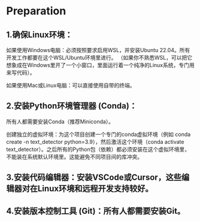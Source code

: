 # Preparation
## 1.确保Linux环境：

如果使用Windows电脑：必须按照要求启用WSL，并安装Ubuntu 22.04。所有开发工作都要在这个WSL/Ubuntu环境里进行。 （如果你不熟悉WSL，可以把它想象成在Windows里开了一个小窗口，里面运行着一个纯净的Linux系统，专门用来写代码）。

如果使用Mac或Linux电脑：可以直接使用自带的终端。

## 2.安装Python环境管理器 (Conda)：

所有人都需要安装Conda（推荐Miniconda）。

创建独立的虚拟环境：为这个项目创建一个专门的conda虚拟环境（例如 conda create -n text_detector python=3.9），然后激活这个环境（conda activate text_detector）。之后所有的Python包（依赖）都必须安装在这个虚拟环境里，不能装在系统默认环境里。这能避免不同项目间的库冲突。

## 3.安装代码编辑器：安装VSCode或Cursor，这些编辑器对在Linux环境和远程开发支持较好。

## 4.安装版本控制工具 (Git)：所有人都需要安装Git。